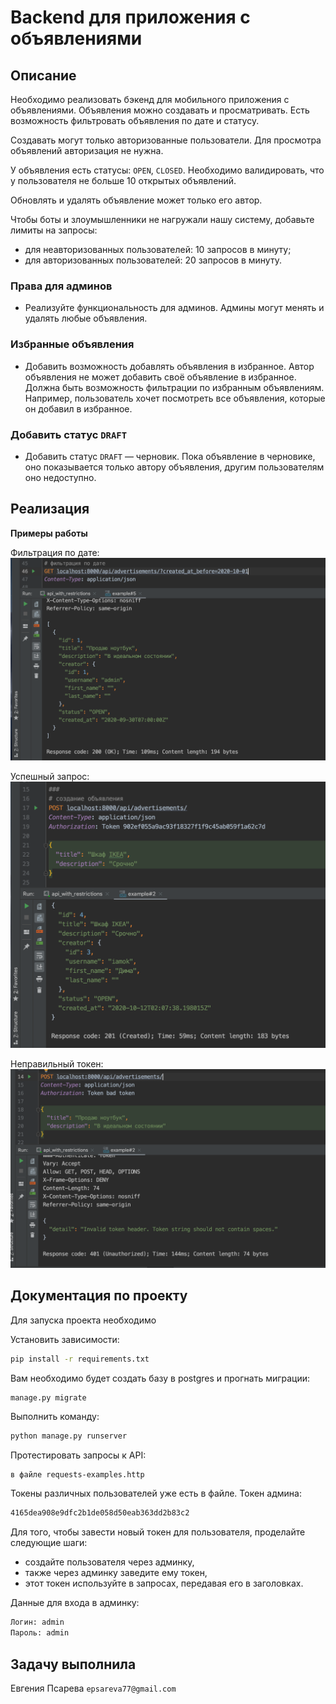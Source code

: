 # Backend для приложения с объявлениями

## Описание

Необходимо реализовать бэкенд для мобильного приложения с объявлениями. Объявления можно создавать и просматривать. Есть возможность фильтровать объявления по дате и статусу.

Создавать могут только авторизованные пользователи. Для просмотра объявлений авторизация не нужна.

У объявления есть статусы: `OPEN`, `CLOSED`. Необходимо валидировать, что у пользователя не больше 10 открытых объявлений.

Обновлять и удалять объявление может только его автор.

Чтобы боты и злоумышленники не нагружали нашу систему, добавьте лимиты на запросы:

- для неавторизованных пользователей: 10 запросов в минуту;
- для авторизованных пользователей: 20 запросов в минуту.

### Права для админов

- Реализуйте функциональность для админов. Админы могут менять и удалять любые объявления.

### Избранные объявления

- Добавить возможность добавлять объявления в избранное. Автор объявления не может добавить своё объявление в избранное. Должна быть возможность фильтрации по избранным объявлениям. Например, пользователь хочет посмотреть все объявления, которые он добавил в избранное.

### Добавить статус `DRAFT`

- Добавить статус `DRAFT` — черновик. Пока объявление в черновике, оно показывается только автору объявления, другим пользователям оно недоступно.

## Реализация

**Примеры работы**

Фильтрация по дате:
![Фильтрация по дате](./screenshots/date_filter.png)

Успешный запрос:
![Успех](./screenshots/success.png)

Неправильный токен:
![Неправильный токен](./screenshots/bad_token.png)



## Документация по проекту

Для запуска проекта необходимо

Установить зависимости:

```bash
pip install -r requirements.txt
```

Вам необходимо будет создать базу в postgres и прогнать миграции:

```base
manage.py migrate
```

Выполнить команду:

```bash
python manage.py runserver
```

Протестировать запросы к API:
```bash
в файле requests-examples.http
```

Токены различных пользователей уже есть в файле. Токен админа:
```bash
4165dea908e9dfc2b1de058d50eab363dd2b83c2
```

Для того, чтобы завести новый токен для пользователя, проделайте следующие шаги:

- создайте пользователя через админку,
- также через админку заведите ему токен,
- этот токен используйте в запросах, передавая его в заголовках.

Данные для входа в админку:
```bash
Логин: admin
Пароль: admin
```

## Задачу выполнила
Евгения Псарева `epsareva77@gmail.com`
